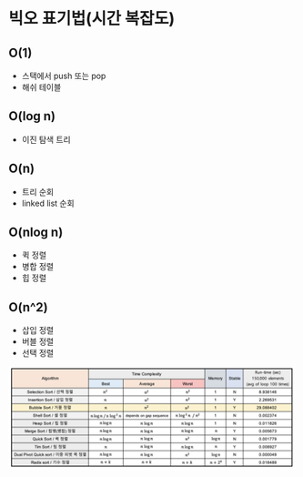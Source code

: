 # 빅오 표기법(시간 복잡도)

## O(1)

- 스택에서 push 또는 pop
- 해쉬 테이블

## O(log n)

- 이진 탐색 트리

## O(n)

- 트리 순회
- linked list 순회

## O(nlog n)

- 퀵 정렬
- 병합 정렬
- 힙 정렬

## O(n^2)

- 삽입 정렬
- 버블 정렬
- 선택 정렬

![](https://github.com/kabommm/TIL/blob/main/Algorithm/img/Time%20Complexity.png)
